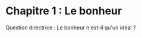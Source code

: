 # Chapitre 1 : Le bonheur

Question directrice : Le bonheur n'est-il qu'un idéal ?

<!--  ![](https://raw.githubusercontent.com/eyssette/graphviz-examples/master/plans/plan-questions-bonheur.dot.svg) -->
